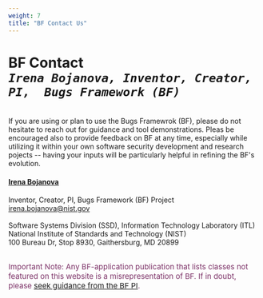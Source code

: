 ```yaml
---
weight: 7
title: "BF Contact Us"
---
```


# BF Contact <br/>_`Irena Bojanova, Inventor, Creator, PI,  Bugs Framework (BF)`_
</br>
If you are using or plan to use the Bugs Framewrok (BF), please do not hesitate to reach out for guidance and tool demonstrations. Pleas be encouraged also to provide feedback on BF at any time, especially while utilizing it within your own software security development and research pojects -- having your inputs will be particularly helpful in refining the BF's evolution. 


#### [Irena Bojanova](https://www.nist.gov/people/irena-bojanova)
Inventor, Creator, PI,  Bugs Framework (BF) Project</br>
irena.bojanova@nist.gov</br>
</br>
Software Systems Division (SSD), Information Technology Laboratory (ITL)</br>
National Institute of Standards and Technology (NIST)</br>
100 Bureau Dr, Stop 8930, Gaithersburg, MD 20899
</br></br>


<l style="font-size: 15px; color: #7D3368">Important Note: Any BF-application publication that lists classes not featured on this website is a misrepresentation of BF. If in doubt, please [seek guidance from the BF PI](/BF/info/contact/bf-contact). 